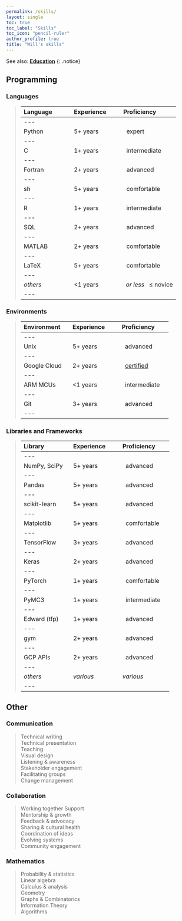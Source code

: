 ```yaml
---
permalink: /skills/
layout: single
toc: true
toc_label: "Skills"
toc_icon: "pencil-ruler"
author_profile: true
title: "Will's skills"
---
```


See also: [**Education**](/education/)
{: .notice}

## Programming

### Languages
<blockquote class="trimb">

| Language &nbsp;&nbsp;&nbsp;&nbsp;&nbsp;&nbsp;&nbsp;&nbsp;&nbsp; | Experience &nbsp;&nbsp;&nbsp;&nbsp;&nbsp;&nbsp; | Proficiency &nbsp;&nbsp;&nbsp;&nbsp;&nbsp;&nbsp; |
|:-|:-|:-|
|---
| Python | 5+ years | <i class="fas fa-star" style="color: #0092ca;"></i><i class="fas fa-star" style="color: #0092ca;"></i><i class="fas fa-star" style="color: #0092ca;"></i><i class="fas fa-star" style="color: #0092ca;"></i><i class="fas fa-star" style="color: #0092ca;"></i> &nbsp; expert |
|---
| C | 1+ years | <i class="fas fa-star" style="color: #0092ca;"></i><i class="fas fa-star" style="color: #0092ca;"></i><i class="fas fa-star" style="color: #0092ca;"></i><i class="far fa-star" style="color: #0092ca;"></i><i class="far fa-star" style="color: #0092ca;"></i> &nbsp; intermediate |
|---
| Fortran | 2+ years | <i class="fas fa-star" style="color: #0092ca;"></i><i class="fas fa-star" style="color: #0092ca;"></i><i class="fas fa-star" style="color: #0092ca;"></i><i class="fas fa-star" style="color: #0092ca;"></i><i class="far fa-star" style="color: #0092ca;"></i> &nbsp; advanced |
|---
| sh | 5+ years | <i class="fas fa-star" style="color: #0092ca;"></i><i class="fas fa-star" style="color: #0092ca;"></i><i class="fas fa-star" style="color: #0092ca;"></i><i class="fas fa-star-half-alt" style="color: #0092ca;"></i><i class="far fa-star" style="color: #0092ca;"></i> &nbsp; comfortable |
|---
| R | 1+ years | <i class="fas fa-star" style="color: #0092ca;"></i><i class="fas fa-star" style="color: #0092ca;"></i><i class="fas fa-star-half-alt" style="color: #0092ca;"></i><i class="far fa-star" style="color: #0092ca;"></i><i class="far fa-star" style="color: #0092ca;"></i> &nbsp; intermediate |
|---
| SQL | 2+ years | <i class="fas fa-star" style="color: #0092ca;"></i><i class="fas fa-star" style="color: #0092ca;"></i><i class="fas fa-star" style="color: #0092ca;"></i><i class="fas fa-star" style="color: #0092ca;"></i><i class="fas fa-star-half-alt" style="color: #0092ca;"></i> &nbsp; advanced |
|---
| MATLAB | 2+ years | <i class="fas fa-star" style="color: #0092ca;"></i><i class="fas fa-star" style="color: #0092ca;"></i><i class="fas fa-star" style="color: #0092ca;"></i><i class="fas fa-star-half-alt" style="color: #0092ca;"></i><i class="far fa-star" style="color: #0092ca;"></i> &nbsp; comfortable |
|---
| LaTeX | 5+ years | <i class="fas fa-star" style="color: #0092ca;"></i><i class="fas fa-star" style="color: #0092ca;"></i><i class="fas fa-star" style="color: #0092ca;"></i><i class="fas fa-star-half-alt" style="color: #0092ca;"></i><i class="far fa-star" style="color: #0092ca;"></i> &nbsp; comfortable |
|---
| *others* | <1 years | <i class="fas fa-star" style="color: #0092ca;"></i><i class="fas fa-star" style="color: #0092ca;"></i> &#8239; *or less* &nbsp; ≤ novice |
|---

</blockquote>


### Environments
<blockquote class="trimb">

| Environment &nbsp;&nbsp;&nbsp; | Experience &nbsp;&nbsp;&nbsp;&nbsp;&nbsp;&nbsp; | Proficiency &nbsp;&nbsp;&nbsp;&nbsp;&nbsp;&nbsp; |
|:-|:-|:-|
|---
| Unix | 5+ years | <i class="fas fa-star" style="color: #0092ca;"></i><i class="fas fa-star" style="color: #0092ca;"></i><i class="fas fa-star" style="color: #0092ca;"></i><i class="fas fa-star" style="color: #0092ca;"></i><i class="fas fa-star-half-alt" style="color: #0092ca;"></i> &nbsp; advanced |
|---
| Google Cloud | 2+ years | <i class="fas fa-star" style="color: #0092ca;"></i><i class="fas fa-star" style="color: #0092ca;"></i><i class="fas fa-star" style="color: #0092ca;"></i><i class="fas fa-star" style="color: #0092ca;"></i><i class="far fa-star" style="color: #0092ca;"></i> &nbsp; [certified](https://cloud.google.com/certification/data-engineer) |
|---
| ARM MCUs | <1 years | <i class="fas fa-star" style="color: #0092ca;"></i><i class="fas fa-star" style="color: #0092ca;"></i><i class="fas fa-star-half-alt" style="color: #0092ca;"></i><i class="far fa-star" style="color: #0092ca;"></i><i class="far fa-star" style="color: #0092ca;"></i> &nbsp; intermediate |
|---
| Git | 3+ years | <i class="fas fa-star" style="color: #0092ca;"></i><i class="fas fa-star" style="color: #0092ca;"></i><i class="fas fa-star" style="color: #0092ca;"></i><i class="fas fa-star" style="color: #0092ca;"></i><i class="far fa-star" style="color: #0092ca;"></i> &nbsp; advanced |
|---

</blockquote>


### Libraries and Frameworks
<blockquote class="trimb">

| Library &nbsp;&nbsp;&nbsp;&nbsp;&nbsp;&nbsp;&nbsp;&nbsp;&nbsp;&nbsp;&nbsp;&nbsp;&nbsp;&#8239; | Experience &nbsp;&nbsp;&nbsp;&nbsp;&nbsp;&nbsp; | Proficiency &nbsp;&nbsp;&nbsp;&nbsp;&nbsp;&nbsp; |
|:-|:-|:-|
|---
| NumPy, SciPy | 5+ years | <i class="fas fa-star" style="color: #0092ca;"></i><i class="fas fa-star" style="color: #0092ca;"></i><i class="fas fa-star" style="color: #0092ca;"></i><i class="fas fa-star" style="color: #0092ca;"></i><i class="fas fa-star-half-alt" style="color: #0092ca;"></i> &nbsp; advanced |
|---
| Pandas | 5+ years | <i class="fas fa-star" style="color: #0092ca;"></i><i class="fas fa-star" style="color: #0092ca;"></i><i class="fas fa-star" style="color: #0092ca;"></i><i class="fas fa-star" style="color: #0092ca;"></i><i class="fas fa-star-half-alt" style="color: #0092ca;"></i> &nbsp; advanced |
|---
| scikit-learn | 5+ years | <i class="fas fa-star" style="color: #0092ca;"></i><i class="fas fa-star" style="color: #0092ca;"></i><i class="fas fa-star" style="color: #0092ca;"></i><i class="fas fa-star" style="color: #0092ca;"></i><i class="far fa-star" style="color: #0092ca;"></i> &nbsp; advanced |
|---
| Matplotlib | 5+ years | <i class="fas fa-star" style="color: #0092ca;"></i><i class="fas fa-star" style="color: #0092ca;"></i><i class="fas fa-star" style="color: #0092ca;"></i><i class="fas fa-star-half-alt" style="color: #0092ca;"></i><i class="far fa-star" style="color: #0092ca;"></i> &nbsp; comfortable |
|---
| TensorFlow | 3+ years | <i class="fas fa-star" style="color: #0092ca;"></i><i class="fas fa-star" style="color: #0092ca;"></i><i class="fas fa-star" style="color: #0092ca;"></i><i class="fas fa-star" style="color: #0092ca;"></i><i class="fas fa-star-half-alt" style="color: #0092ca;"></i> &nbsp; advanced |
|---
| Keras | 2+ years | <i class="fas fa-star" style="color: #0092ca;"></i><i class="fas fa-star" style="color: #0092ca;"></i><i class="fas fa-star" style="color: #0092ca;"></i><i class="fas fa-star" style="color: #0092ca;"></i><i class="far fa-star" style="color: #0092ca;"></i> &nbsp; advanced |
|---
| PyTorch | 1+ years | <i class="fas fa-star" style="color: #0092ca;"></i><i class="fas fa-star" style="color: #0092ca;"></i><i class="fas fa-star" style="color: #0092ca;"></i><i class="fas fa-star-half-alt" style="color: #0092ca;"></i><i class="far fa-star" style="color: #0092ca;"></i> &nbsp; comfortable |
|---
| PyMC3 | 1+ years | <i class="fas fa-star" style="color: #0092ca;"></i><i class="fas fa-star" style="color: #0092ca;"></i><i class="fas fa-star" style="color: #0092ca;"></i><i class="far fa-star" style="color: #0092ca;"></i><i class="far fa-star" style="color: #0092ca;"></i> &nbsp; intermediate |
|---
| Edward (tfp) | 1+ years | <i class="fas fa-star" style="color: #0092ca;"></i><i class="fas fa-star" style="color: #0092ca;"></i><i class="fas fa-star" style="color: #0092ca;"></i><i class="fas fa-star" style="color: #0092ca;"></i><i class="far fa-star" style="color: #0092ca;"></i> &nbsp; advanced |
|---
| gym | 2+ years | <i class="fas fa-star" style="color: #0092ca;"></i><i class="fas fa-star" style="color: #0092ca;"></i><i class="fas fa-star" style="color: #0092ca;"></i><i class="fas fa-star" style="color: #0092ca;"></i><i class="fas fa-star-half-alt" style="color: #0092ca;"></i> &nbsp; advanced |
|---
| GCP APIs | 2+ years | <i class="fas fa-star" style="color: #0092ca;"></i><i class="fas fa-star" style="color: #0092ca;"></i><i class="fas fa-star" style="color: #0092ca;"></i><i class="fas fa-star" style="color: #0092ca;"></i><i class="far fa-star" style="color: #0092ca;"></i> &nbsp; advanced |
|---
| *others* | *various* | *various* |
|---

</blockquote>


## Other

### Communication
<blockquote class="trimb">

Technical writing  
Technical presentation  
Teaching  
Visual design  
Listening & awareness  
Stakeholder engagement  
Facilitating groups  
Change management

</blockquote>


### Collaboration
<blockquote class="trimb">

Working together
Support  
Mentorship & growth  
Feedback & advocacy  
Sharing & cultural health  
Coordination of ideas  
Evolving systems  
Community engagement

</blockquote>


### Mathematics
<blockquote class="trimb">

Probability & statistics  
Linear algebra  
Calculus & analysis  
Geometry  
Graphs & Combinatorics  
Information Theory  
Algorithms

</blockquote>
